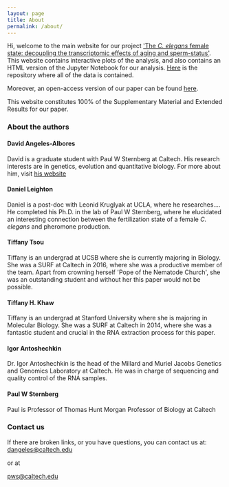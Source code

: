```yaml
---
layout: page
title: About
permalink: /about/
---
```


<!-- TODO: Add link to paper-->
<!-- TODO: Add link to repo -->
Hi, welcome to the main website for our project ['The *C. elegans* female state:
decoupling the transcriptomic effects of aging and sperm-status'](). This
website contains interactive plots of the analysis, and also contains an HTML
version of the Jupyter Notebook for our analysis.
[Here](https://github.com/WormLabCaltech/Angeles_And_Leighton_2016) is the
repository where all of the data is contained.

<!-- TODO: Add link to draft -->
Moreover, an open-access version of our paper can be found [here]().

This website constitutes 100% of the Supplementary Material and Extended Results
for our paper.

### About the authors

#### David Angeles-Albores
David is a graduate student with Paul W Sternberg at Caltech. His research
interests are in genetics, evolution and quantitative biology. For more about
him, visit [his website](https://dangeles.github.io)

#### Daniel Leighton
Daniel is a post-doc with Leonid Kruglyak at UCLA, where he researches....
He completed his Ph.D. in the lab of Paul W Sternberg, where he elucidated an
interesting connection between the fertilization state of a female *C. elegans*
and pheromone production.

#### Tiffany Tsou
Tiffany is an undergrad at UCSB where she is currently majoring in Biology. She
was a SURF at Caltech in 2016, where she was a productive member of the team.
Apart from crowning herself 'Pope of the Nematode Church', she was an
outstanding student and without her this paper would not be possible.

#### Tiffany H. Khaw
Tiffany is an undergrad at Stanford University where she is majoring in
Molecular Biology. She was a SURF at Caltech in 2014, where she was a fantastic
student and crucial in the RNA extraction process for this paper.

#### Igor Antoshechkin

Dr. Igor Antoshechkin is the head of the Millard and Muriel Jacobs Genetics and
Genomics Laboratory at Caltech. He was in charge of sequencing and quality
control of the RNA samples.

#### Paul W Sternberg
Paul is Professor of Thomas Hunt Morgan Professor of Biology at Caltech

### Contact us
If there are broken links, or you have questions, you can contact us at:
[dangeles@caltech.edu](mailto:dangeles@caltech.edu)

or at

[pws@caltech.edu](mailto:pws@caltech.edu)
